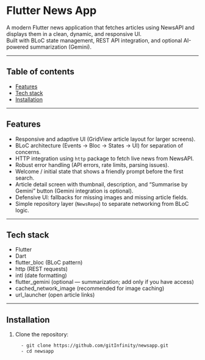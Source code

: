 # Flutter News App

A modern Flutter news application that fetches articles using NewsAPI and displays them in a clean, dynamic, and responsive UI.  
Built with BLoC state management, REST API integration, and optional AI-powered summarization (Gemini).

---

## Table of contents

- [Features](#features)  
- [Tech stack](#tech-stack)  
- [Installation](#installation)
 
---

## Features

- Responsive and adaptive UI (GridView article layout for larger screens).  
- BLoC architecture (Events → Bloc → States → UI) for separation of concerns.  
- HTTP integration using `http` package to fetch live news from NewsAPI.  
- Robust error handling (API errors, rate limits, parsing issues).  
- Welcome / initial state that shows a friendly prompt before the first search.  
- Article detail screen with thumbnail, description, and “Summarise by Gemini” button (Gemini integration is optional).  
- Defensive UI: fallbacks for missing images and missing article fields.  
- Simple repository layer (`NewsRepo`) to separate networking from BLoC logic.

---

## Tech stack

- Flutter  
- Dart  
- flutter_bloc (BLoC pattern)  
- http (REST requests)  
- intl (date formatting)  
- flutter_gemini (optional — summarization; add only if you have access)  
- cached_network_image (recommended for image caching)  
- url_launcher (open article links)

---

## Installation

1. Clone the repository:
   ```bash
     - git clone https://github.com/gitInfinity/newsapp.git
     - cd newsapp

